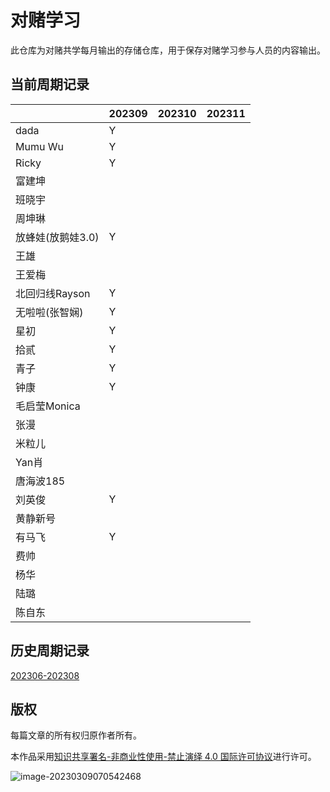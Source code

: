 # 对赌学习

此仓库为对赌共学每月输出的存储仓库，用于保存对赌学习参与人员的内容输出。

## 当前周期记录

|                   | 202309 | 202310 | 202311 |
| ----------------- | ------ | ------ | ------ |
| dada              |   Y     |        |        |
| Mumu Wu           |   Y     |        |        |
| Ricky       |    Y    |        |        |
| 富建坤         |        |        |        |
| 班晓宇            |        |        |        |
| 周坤琳            |        |        |        |
| 放蜂娃(放鹅娃3.0) |   Y     |        |        |
| 王雄              |        |        |        |
| 王爱梅            |        |        |        |
| 北回归线Rayson |    Y    |        |        |
| 无啦啦(张智娴)     |   Y     |        |        |
| 星初          |   Y    |        |        |
| 拾贰              |    Y    |        |        |
| 青子              |   Y     |        |        |
| 钟康              |  Y      |        |        |
| 毛启莹Monica      |        |        |        |
| 张漫            |        |        |        |
| 米粒儿            |        |        |        |
| Yan肖        |        |        |        |
| 唐海波185      |        |        |        |
| 刘英俊            | Y |        |        |
| 黄静新号 |  |  |  |
| 有马飞 | Y |  |  |
| 费帅 |  |  |  |
| 杨华 |  |  |  |
| 陆璐 |  |  |  |
| 陈自东 |  |  |  |

## 历史周期记录

[202306-202308](./202306-202308/00.202306-202308.md)

## 版权

每篇文章的所有权归原作者所有。

本作品采用<a rel="license" href="http://creativecommons.org/licenses/by-nc-nd/4.0/">知识共享署名-非商业性使用-禁止演绎 4.0 国际许可协议</a>进行许可。

![image-20230309070542468](https://github.com/coding-newbies-group/programming-co_creation-docs/blob/main/README.assets/image-20230309070542468.png)